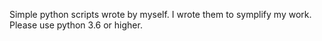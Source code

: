 Simple python scripts wrote by myself. I wrote them to symplify my work. Please use python 3.6 or higher.